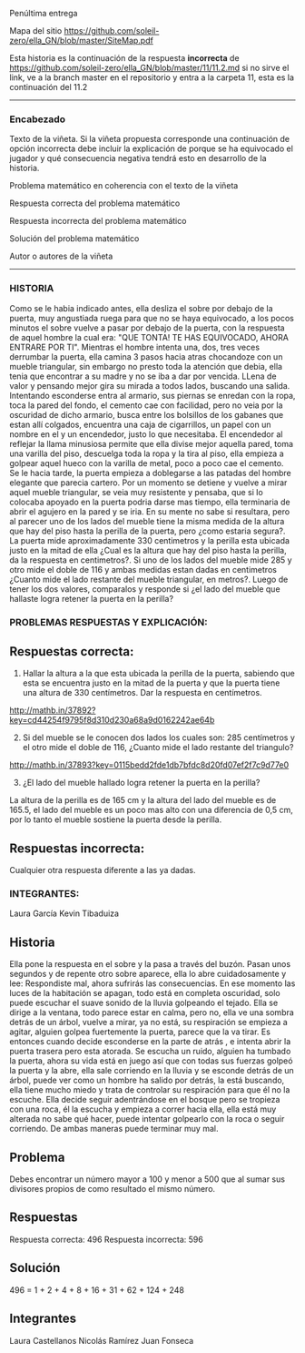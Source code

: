 Penúltima entrega 

Mapa del sitio https://github.com/soleil-zero/ella_GN/blob/master/SiteMap.pdf

Esta historia es la continuación de la respuesta **incorrecta** de https://github.com/soleil-zero/ella_GN/blob/master/11/11.2.md si no sirve el link, 
ve a la branch master en el repositorio y entra a la carpeta 11, esta es la continuación del 11.2

**********************************************************************
### Encabezado

Texto de la viñeta. Si la viñeta propuesta corresponde una continuación de opción incorrecta debe incluir la explicación de porque se ha equivocado el jugador y qué consecuencia negativa tendrá esto en desarrollo de la historia.

Problema matemático en coherencia con el texto de la viñeta

Respuesta correcta del problema matemático

Respuesta incorrecta del problema matemático

Solución del problema matemático

Autor o autores de la viñeta
**********************************************************************
### HISTORIA
Como se le habia indicado antes, ella desliza el sobre por debajo de la puerta, muy angustiada ruega para que no se haya equivocado, a los pocos minutos el sobre vuelve a pasar por debajo de la puerta, con la respuesta de aquel hombre la cual era: "QUE TONTA! TE HAS EQUIVOCADO, AHORA ENTRARE POR TI". Mientras el hombre intenta una, dos, tres veces derrumbar la puerta, ella camina 3 pasos hacia atras chocandoze con un mueble triangular, sin embargo no presto toda la atención que debia, ella tenia que encontrar a su madre y no se iba a dar por vencida. LLena de valor y pensando mejor gira su mirada a todos lados, buscando una salida. Intentando esconderse entra al armario, sus piernas se enredan con la ropa, toca la pared del fondo, el cemento cae con facilidad, pero no veia por la oscuridad de dicho armario, busca entre los bolsillos de los gabanes que estan allí colgados, encuentra una caja de cigarrillos, un papel con un nombre en el y un encendedor, justo lo que necesitaba. El encendedor al reflejar la llama minusiosa permite que ella divise mejor aquella pared, toma una varilla del piso, descuelga toda la ropa y la tira al piso, ella empieza a golpear aquel hueco con la varilla de metal, poco a poco cae el cemento. Se le hacia tarde, la puerta empieza a doblegarse a las patadas del hombre elegante que parecia cartero. Por un momento se detiene y vuelve a mirar aquel mueble triangular, se veia muy resistente y pensaba, que si lo colocaba apoyado en la puerta podria darse mas tiempo, ella terminaria de abrir el agujero en la pared y se iria. En su mente no sabe si resultara, pero al parecer uno de los lados del mueble tiene la misma medida de la altura que hay del piso hasta la perilla de la puerta, pero ¿como estaria segura?. La puerta mide aproximadamente 330 centimetros y la perilla esta ubicada justo en la mitad de ella ¿Cual es la altura que hay del piso hasta la perilla, da la respuesta en centimetros?. Si uno de los lados del mueble mide 285 y otro mide el doble de 116 y ambas medidas estan dadas en centimetros ¿Cuanto mide el lado restante del mueble triangular, en metros?. Luego de tener los dos valores, comparalos y responde si ¿el lado del mueble que hallaste logra retener la puerta en la perilla?

### PROBLEMAS RESPUESTAS Y EXPLICACIÓN:

## Respuestas correcta:
1. Hallar la altura a la que esta ubicada la perilla de la puerta, sabiendo que esta se encuentra justo en la mitad de la puerta y que la puerta tiene una altura de 330 centímetros. Dar la respuesta en centímetros.

http://mathb.in/37892?key=cd44254f9795f8d310d230a68a9d0162242ae64b

2. Si del mueble se le conocen dos lados los cuales son: 285 centímetros y el otro mide el doble de 116, ¿Cuanto mide el lado restante del triangulo?

http://mathb.in/37893?key=0115bedd2fde1db7bfdc8d20fd07ef2f7c9d77e0

3. ¿El lado del mueble hallado logra retener la puerta en la perilla? 

La altura de la perilla es de 165 cm y la altura del lado del mueble es de 165.5, el lado del mueble es un poco mas alto con una diferencia de 0,5 cm, por lo tanto el mueble sostiene la puerta desde la perilla.

## Respuestas incorrecta:
Cualquier otra respuesta diferente a las ya dadas.

### INTEGRANTES:
Laura García
Kevin Tibaduiza


## Historia
Ella pone la respuesta en el sobre y la pasa a través del buzón. Pasan unos segundos y de repente otro sobre aparece, ella lo abre cuidadosamente y lee: Respondiste mal, ahora sufrirás las consecuencias. En ese momento las luces de la habitación se apagan, todo está en completa oscuridad, solo puede escuchar el suave sonido de la lluvia golpeando el tejado. Ella se dirige a la ventana, todo parece estar en calma, pero no, ella ve una sombra detrás de un árbol, vuelve a mirar, ya no está, su respiración se empieza a agitar, alguien golpea fuertemente la puerta, parece que la va tirar. Es entonces cuando decide esconderse en la parte de atrás , e intenta abrir la puerta trasera pero esta atorada. Se escucha un ruido, alguien ha tumbado la puerta, ahora su vida está en juego así que con todas sus fuerzas golpeó la puerta y la abre, ella sale corriendo en la lluvia y se esconde detrás de un árbol, puede ver como un hombre ha salido por detrás, la está buscando, ella tiene mucho miedo y trata de controlar su respiración para que él no la escuche. Ella decide seguir adentrándose en el bosque pero se tropieza con una roca, él la escucha y empieza a correr hacia ella, ella está muy alterada no sabe qué hacer, puede intentar golpearlo con la roca o seguir corriendo. De ambas maneras puede terminar muy mal.

## Problema
Debes encontrar un número mayor a 100 y menor a 500 que al sumar sus divisores propios de como resultado el mismo número.

## Respuestas
Respuesta correcta: 496
Respuesta incorrecta: 596

## Solución 
496 = 1 + 2 + 4 + 8 + 16 + 31 + 62 + 124 + 248

## Integrantes
Laura Castellanos 
Nicolás Ramírez
Juan Fonseca

